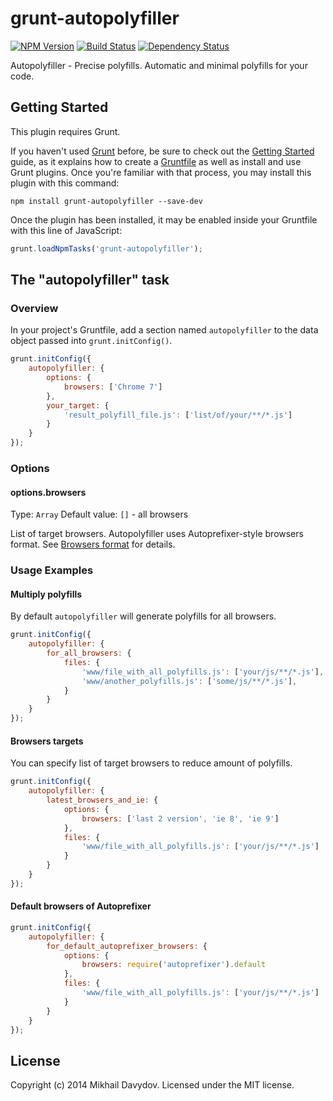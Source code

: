 # grunt-autopolyfiller

[![NPM Version](https://badge.fury.io/js/grunt-autopolyfiller.png)](https://npmjs.org/package/grunt-autopolyfiller) [![Build Status](https://travis-ci.org/azproduction/grunt-autopolyfiller.png?branch=master)](https://travis-ci.org/azproduction/grunt-autopolyfiller) [![Dependency Status](https://gemnasium.com/azproduction/grunt-autopolyfiller.png)](https://gemnasium.com/azproduction/grunt-autopolyfiller)

Autopolyfiller - Precise polyfills. Automatic and minimal polyfills for your code.

## Getting Started
This plugin requires Grunt.

If you haven't used [Grunt](http://gruntjs.com/) before, be sure to check out the [Getting Started](http://gruntjs.com/getting-started) guide, as it explains how to create a [Gruntfile](http://gruntjs.com/sample-gruntfile) as well as install and use Grunt plugins. Once you're familiar with that process, you may install this plugin with this command:

```shell
npm install grunt-autopolyfiller --save-dev
```

Once the plugin has been installed, it may be enabled inside your Gruntfile with this line of JavaScript:

```js
grunt.loadNpmTasks('grunt-autopolyfiller');
```

## The "autopolyfiller" task

### Overview
In your project's Gruntfile, add a section named `autopolyfiller` to the data object passed into `grunt.initConfig()`.

```js
grunt.initConfig({
    autopolyfiller: {
        options: {
            browsers: ['Chrome 7']
        },
        your_target: {
            'result_polyfill_file.js': ['list/of/your/**/*.js']
        }
    }
});
```

### Options

#### options.browsers
Type: `Array`
Default value: `[]` - all browsers

List of target browsers. Autopolyfiller uses Autoprefixer-style browsers format.
See [Browsers format](https://github.com/ai/autoprefixer#browsers) for details.

### Usage Examples

#### Multiply polyfills

By default `autopolyfiller` will generate polyfills for all browsers.

```js
grunt.initConfig({
    autopolyfiller: {
        for_all_browsers: {
            files: {
                'www/file_with_all_polyfills.js': ['your/js/**/*.js'],
                'www/another_polyfills.js': ['some/js/**/*.js'],
            }
        }
    }
});
```

#### Browsers targets

You can specify list of target browsers to reduce amount of polyfills.

```js
grunt.initConfig({
    autopolyfiller: {
        latest_browsers_and_ie: {
            options: {
                browsers: ['last 2 version', 'ie 8', 'ie 9']
            },
            files: {
                'www/file_with_all_polyfills.js': ['your/js/**/*.js']
            }
        }
    }
});
```

#### Default browsers of Autoprefixer

```js
grunt.initConfig({
    autopolyfiller: {
        for_default_autoprefixer_browsers: {
            options: {
                browsers: require('autoprefixer').default
            },
            files: {
                'www/file_with_all_polyfills.js': ['your/js/**/*.js']
            }
        }
    }
});
```

## License
Copyright (c) 2014 Mikhail Davydov. Licensed under the MIT license.
